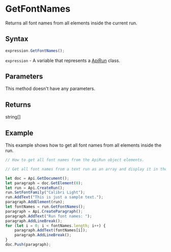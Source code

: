 # GetFontNames

Returns all font names from all elements inside the current run.

## Syntax

```javascript
expression.GetFontNames();
```

`expression` - A variable that represents a [ApiRun](../ApiRun.md) class.

## Parameters

This method doesn't have any parameters.

## Returns

string[]

## Example

This example shows how to get all font names from all elements inside the run.

```javascript editor-docx
// How to get all font names from the ApiRun object elements.

// Get all font names from a text run as an array and display it in the worksheet.

let doc = Api.GetDocument();
let paragraph = doc.GetElement(0);
let run = Api.CreateRun();
run.SetFontFamily("Calibri Light");
run.AddText("This is just a sample text.");
paragraph.AddElement(run);
let fontNames = run.GetFontNames();
paragraph = Api.CreateParagraph();
paragraph.AddText("Run font names: ");
paragraph.AddLineBreak();
for (let i = 0; i < fontNames.length; i++) {
	paragraph.AddText(fontNames[i]);
	paragraph.AddLineBreak();
}
doc.Push(paragraph);
```

